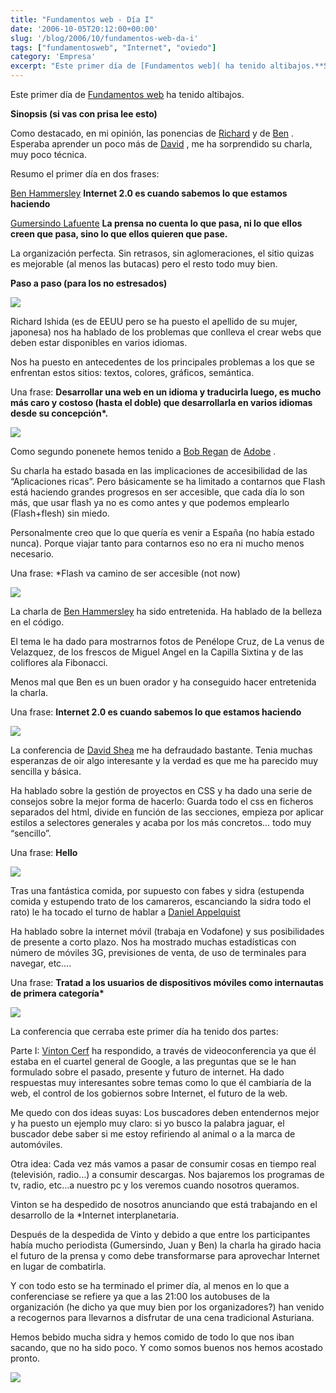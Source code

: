 ```yaml
---
title: "Fundamentos web - Día I"
date: '2006-10-05T20:12:00+00:00'
slug: '/blog/2006/10/fundamentos-web-da-i'
tags: ["fundamentosweb", "Internet", "oviedo"]
category: 'Empresa'
excerpt: "Este primer día de [Fundamentos web]( ha tenido altibajos.**Sinopsis (si vas con prisa lee esto)**Como destacado, en mi opinión, las ponencias de [Richard]("
---
```

Este primer día de [Fundamentos web](http://www.fundamentosweb.com) ha tenido altibajos.

**Sinopsis (si vas con prisa lee esto)**

Como destacado, en mi opinión, las ponencias de [Richard](http://www.fundamentosweb.org/2006/Ponentes/#richard) y de [Ben](http://www.fundamentosweb.org/2006/Ponentes/#ben) . Esperaba aprender un poco más de [David](http://www.fundamentosweb.org/2006/Ponentes/#dave) , me ha sorprendido su charla, muy poco técnica.

Resumo el primer día en dos frases:

[Ben Hammersley](http://www.fundamentosweb.org/2006/Ponentes/#ben) **Internet 2.0 es cuando sabemos lo que estamos haciendo**

[Gumersindo Lafuente](http://www.fundamentosweb.org/2006/Ponentes/#sindo) **La prensa no cuenta lo que pasa, ni lo que ellos creen que pasa, sino lo que ellos quieren que pase.**

La organización perfecta. Sin retrasos, sin aglomeraciones, el sitio quizas es mejorable (al menos las butacas) pero el resto todo muy bien.

**Paso a paso (para los no estresados)**

![](http://www.riojasoft.com/files/robert.jpg)

Richard Ishida (es de EEUU pero se ha puesto el apellido de su mujer, japonesa) nos ha hablado de los problemas que conlleva el crear webs que deben estar disponibles en varios idiomas.

Nos ha puesto en antecedentes de los principales problemas a los que se enfrentan estos sitios: textos, colores, gráficos, semántica.

Una frase: **Desarrollar una web en un idioma y traducirla luego, es mucho más caro y costoso (hasta el doble) que desarrollarla en varios idiomas desde su concepción\*.**

![](http://jorgegorka.files.wordpress.com/bob.jpg)

Como segundo ponenete hemos tenido a [Bob Regan](http://www.fundamentosweb.org/2006/Ponentes/#bob) de [Adobe](http://www.adobe.com/) .

Su charla ha estado basada en las implicaciones de accesibilidad de las “Aplicaciones ricas”. Pero básicamente se ha limitado a contarnos que Flash está haciendo grandes progresos en ser accesible, que cada día lo son más, que usar flash ya no es como antes y que podemos emplearlo (Flash+flesh) sin miedo.

Personalmente creo que lo que quería es venir a España (no había estado nunca). Porque viajar tanto para contarnos eso no era ni mucho menos necesario.

Una frase: \*Flash va camino de ser accesible (not now)

![](http://www.riojasoft.com/files/ben.jpg)

La charla de [Ben Hammersley](http://www.fundamentosweb.org/2006/Ponentes/#ben) ha sido entretenida. Ha hablado de la belleza en el código.

El tema le ha dado para mostrarnos fotos de Penélope Cruz, de La venus de Velazquez, de los frescos de Miguel Angel en la Capilla Sixtina y de las coliflores ala Fibonacci.

Menos mal que Ben es un buen orador y ha conseguido hacer entretenida la charla.

Una frase: **Internet 2.0 es cuando sabemos lo que estamos haciendo**

![](http://www.riojasoft.com/files/david.jpg)

La conferencia de [David Shea](http://www.fundamentosweb.org/2006/Ponentes/#dave) me ha defraudado bastante. Tenia muchas esperanzas de oir algo interesante y la verdad es que me ha parecido muy sencilla y básica.

Ha hablado sobre la gestión de proyectos en CSS y ha dado una serie de consejos sobre la mejor forma de hacerlo: Guarda todo el css en ficheros separados del html, divide en función de las secciones, empieza por aplicar estilos a selectores generales y acaba por los más concretos… todo muy “sencillo”.

Una frase: **Hello**

![](http://www.riojasoft.com/files/daniel.jpg)

Tras una fantástica comida, por supuesto con fabes y sidra (estupenda comida y estupendo trato de los camareros, escanciando la sidra todo el rato) le ha tocado el turno de hablar a [Daniel Appelquist](http://www.fundamentosweb.org/2006/Ponentes/#dan)

Ha hablado sobre la internet móvil (trabaja en Vodafone) y sus posibilidades de presente a corto plazo. Nos ha mostrado muchas estadísticas con número de móviles 3G, previsiones de venta, de uso de terminales para navegar, etc….

Una frase: **Tratad a los usuarios de dispositivos móviles como internautas de primera categoría\***

![](http://www.riojasoft.com/files/conferencia1.jpg)

La conferencia que cerraba este primer día ha tenido dos partes:

Parte I: [Vinton Cerf](http://www.fundamentosweb.org/2006/Ponentes/#vint) ha respondido, a través de videoconferencia ya que él estaba en el cuartel general de Google, a las preguntas que se le han formulado sobre el pasado, presente y futuro de internet. Ha dado respuestas muy interesantes sobre temas como lo que él cambiaría de la web, el control de los gobiernos sobre Internet, el futuro de la web.

Me quedo con dos ideas suyas: Los buscadores deben entendernos mejor y ha puesto un ejemplo muy claro: si yo busco la palabra jaguar, el buscador debe saber si me estoy refiriendo al animal o a la marca de automóviles.

Otra idea: Cada vez más vamos a pasar de consumir cosas en tiempo real (televisión, radio…) a consumir descargas. Nos bajaremos los programas de tv, radio, etc…a nuestro pc y los veremos cuando nosotros queramos.

Vinton se ha despedido de nosotros anunciando que está trabajando en el desarrollo de la \*Internet interplanetaria.

Después de la despedida de Vinto y debido a que entre los participantes había mucho periodista (Gumersindo, Juan y Ben) la charla ha girado hacia el futuro de la prensa y como debe transformarse para aprovechar Internet en lugar de combatirla.

Y con todo esto se ha terminado el primer día, al menos en lo que a conferenciase se refiere ya que a las 21:00 los autobuses de la organización (he dicho ya que muy bien por los organizadores?) han venido a recogernos para llevarnos a disfrutar de una cena tradicional Asturiana.

Hemos bebido mucha sidra y hemos comido de todo lo que nos iban sacando, que no ha sido poco. Y como somos buenos nos hemos acostado pronto.

![](http://www.riojasoft.com/files/nosotros.jpg)

